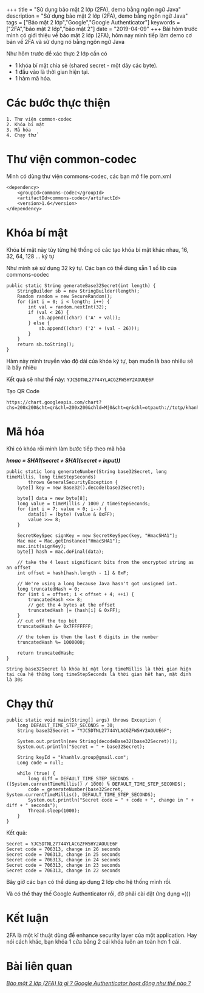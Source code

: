+++
title = "Sử dụng bảo mật 2 lớp (2FA), demo bằng ngôn ngữ Java"
description = "Sử dụng bảo mật 2 lớp (2FA), demo bằng ngôn ngữ Java"
tags = ["Bảo mật 2 lớp","Google","Google Authenticator"]
keywords = ["2FA","bảo mật 2 lớp","bảo mật 2"]
date = "2019-04-09"
+++
Bài hôm trước mình có giới thiệu về bảo mật 2 lớp (2FA), hôm nay mình tiếp làm demo cơ bản về 2FA và sử dụng nó bằng ngôn ngữ Java

Như hôm trước để xác thực 2 lớp cần có

* 1 khóa bí mật chia sẻ (shared secret - một dãy các byte).
* 1 đầu vào là thời gian hiện tại.
* 1 hàm mã hóa.

# Các bước thực thiện
    1. Thư viện common-codec
    2. Khóa bí mật
    3. Mã hóa 
    4. Chạy thử
# Thư viện common-codec
Mình có dùng thư viện commons-codec, các bạn mở file pom.xml
```
<dependency>
    <groupId>commons-codec</groupId>
    <artifactId>commons-codec</artifactId>
    <version>1.6</version>
</dependency>
```
# Khóa bí mật
Khóa bí mật này tùy từng hệ thống có các tạo khóa bí mật khác nhau, 16, 32, 64, 128 ... ký tự

Như mình sẽ sử dụng 32 ký tự. Các bạn có thể dùng sẵn 1 số lib của commons-codec

```
public static String generateBase32Secret(int length) {
    StringBuilder sb = new StringBuilder(length);
    Random random = new SecureRandom();
    for (int i = 0; i < length; i++) {
        int val = random.nextInt(32);
        if (val < 26) {
            sb.append((char) ('A' + val));
        } else {
            sb.append((char) ('2' + (val - 26)));
        }
    }
    return sb.toString();
}
```
Hàm này mình truyền vào độ dài của khóa ký tự, bạn muốn là bao nhiêu sẽ là bấy nhiêu

Kết quả sẽ như thế này: ``YJC5DTNL27744YLACGZFW5HY2AOUUE6F``

Tạo QR Code
```
https://chart.googleapis.com/chart?chs=200x200&cht=qr&chl=200x200&chld=M|0&cht=qr&chl=otpauth://totp/khanhlv.group@gmail.com%3Fsecret%3DYJC5DTNL27744YLACGZFW5HY2AOUUE6F%26issuer%3DGoogleTest
```

# Mã hóa
Khi có khóa rồi mình làm bước tiếp theo mã hõa

***hmac = SHA1(secret + SHA1(secret + input))***

```
public static long generateNumber(String base32Secret, long timeMillis, long timeStepSeconds)
        throws GeneralSecurityException {
    byte[] key = new Base32().decode(base32Secret);

    byte[] data = new byte[8];
    long value = timeMillis / 1000 / timeStepSeconds;
    for (int i = 7; value > 0; i--) {
        data[i] = (byte) (value & 0xFF);
        value >>= 8;
    }

    SecretKeySpec signKey = new SecretKeySpec(key, "HmacSHA1");
    Mac mac = Mac.getInstance("HmacSHA1");
    mac.init(signKey);
    byte[] hash = mac.doFinal(data);

    // take the 4 least significant bits from the encrypted string as an offset
    int offset = hash[hash.length - 1] & 0xF;

    // We're using a long because Java hasn't got unsigned int.
    long truncatedHash = 0;
    for (int i = offset; i < offset + 4; ++i) {
        truncatedHash <<= 8;
        // get the 4 bytes at the offset
        truncatedHash |= (hash[i] & 0xFF);
    }
    // cut off the top bit
    truncatedHash &= 0x7FFFFFFF;

    // the token is then the last 6 digits in the number
    truncatedHash %= 1000000;

    return truncatedHash;
}
```

``
String base32Secret là khóa bí mật
long timeMillis là thời gian hiện tại của hệ thống
long timeStepSeconds là thời gian hết hạn, mặt định là 30s
``
# Chạy thử
```
public static void main(String[] args) throws Exception {
    long DEFAULT_TIME_STEP_SECONDS = 30;
    String base32Secret = "YJC5DTNL27744YLACGZFW5HY2AOUUE6F";

    System.out.println(new String(decodeBase32(base32Secret)));
    System.out.println("Secret = " + base32Secret);

    String keyId = "khanhlv.group@gmail.com";
    Long code = null;

    while (true) {
        long diff = DEFAULT_TIME_STEP_SECONDS - ((System.currentTimeMillis() / 1000) % DEFAULT_TIME_STEP_SECONDS);
        code = generateNumber(base32Secret, System.currentTimeMillis(), DEFAULT_TIME_STEP_SECONDS);
        System.out.println("Secret code = " + code + ", change in " + diff + " seconds");
        Thread.sleep(1000);
    }
}
```
Kết quả:

```
Secret = YJC5DTNL27744YLACGZFW5HY2AOUUE6F
Secret code = 706313, change in 26 seconds
Secret code = 706313, change in 25 seconds
Secret code = 706313, change in 24 seconds
Secret code = 706313, change in 23 seconds
Secret code = 706313, change in 22 seconds
```
Bây giờ các bạn có thể dùng áp dụng 2 lớp cho hệ thống mình rồi.

Và có thể thay thế Google Authenticator rồi, đỡ phải cài đặt ứng dụng =)))

# Kết luận
2FA là một kĩ thuật dùng để enhance security layer của một application. Hay nói cách khác, bạn khóa 1 cửa bằng 2 cái khóa luôn an toàn hơn 1 cái.

# Bài liên quan
[*Bảo mật 2 lớp (2FA) là gì ? Google Authenticator hoạt động như thế nào ?*](https://codethoi.com/posts/bao-mat-2-lop-2fa-la-gi-google-authenticator-hoat-dong-nhu-the-nao/)
